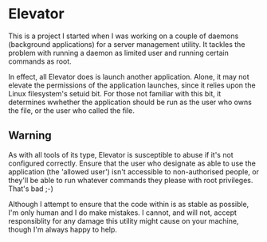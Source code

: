 Elevator
========

This is a project I started when I was working on a couple of daemons (background applications) for a server management utility. It tackles the problem with running a daemon as limited user and running certain commands as root.

In effect, all Elevator does is launch another application. Alone, it may not elevate the permissions of the application launches, since it relies upon the Linux filesystem's setuid bit. For those not familiar with this bit, it determines wwhether the application should be run as the user who owns the file, or the user who called the file.

Warning
-------

As with all tools of its type, Elevator is susceptible to abuse if it's not configured correctly. Ensure that the user who designate as able to use the application (the 'allowed user') isn't accessible to non-authorised people, or they'll be able to run whatever commands they please with root privileges. That's bad ;-)

Although I attempt to ensure that the code within is as stable as possible, I'm only human and I do make mistakes. I cannot, and will not, accept responsiblity for any damage this utility might cause on your machine, though I'm always happy to help.
